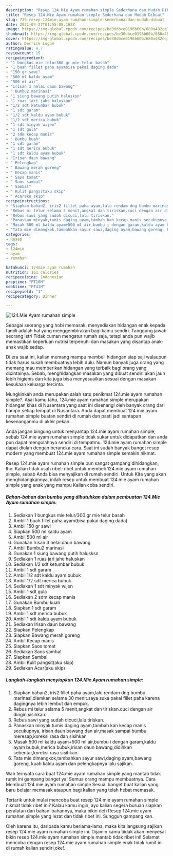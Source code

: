 ```yaml
---
description: "Resep 124.Mie Ayam rumahan simple Sederhana dan Mudah Dibuat"
title: "Resep 124.Mie Ayam rumahan simple Sederhana dan Mudah Dibuat"
slug: 739-resep-124mie-ayam-rumahan-simple-sederhana-dan-mudah-dibuat
date: 2021-04-27T01:55:08.162Z
image: https://img-global.cpcdn.com/recipes/be30dbce0196b60b/680x482cq70/124mie-ayam-rumahan-simple-foto-resep-utama.jpg
thumbnail: https://img-global.cpcdn.com/recipes/be30dbce0196b60b/680x482cq70/124mie-ayam-rumahan-simple-foto-resep-utama.jpg
cover: https://img-global.cpcdn.com/recipes/be30dbce0196b60b/680x482cq70/124mie-ayam-rumahan-simple-foto-resep-utama.jpg
author: Derrick Logan
ratingvalue: 4.7
reviewcount: 15
recipeingredient:
- "1 bungkus mie telur300 gr mie telur basah"
- "1 buah fillet paha ayambisa pakai daging dada"
- "150 gr sawi"
- "500 ml kaldu ayam"
- "500 ml air"
- "Irisan 3 helai daun bawang"
- " Bumbu2 marinasi"
- "1 siung bawang putih halusksn"
- "1 ruas jari jahe haluskan"
- "1/2 sdt ketumbar bubuk"
- "1 sdt garam"
- "1/2 sdt kaldu ayam bubuk"
- "1/2 sdt merica bubuk"
- "1 sdt minyak wijen"
- "1 sdt gula"
- "2 sdm kecap manis"
- " Bumbu kuah"
- "1 sdt garam"
- "1 sdt merica bubuk"
- "1 sdt kaldu ayam bubuk"
- "Irisan daun bawang"
- " Pelengkap"
- " Bawang merah goreng"
- " Kecap manis"
- " Saos tomat"
- " Saos sambal"
- " Sambal"
- " Kulit pangsitaku skip"
- " Acaraku skip"
recipeinstructions:
- "Siapkan bahan2, iris2 fillet paha ayam,lalu rendam dng bumbu marinasi,diamkan selama 30 menit.saya suka pakai fillet paha karena dagingnya lebih lembut dan empuk."
- "Rebus mi telur selama 5 menit,angkat dan tiriskan.cuci dengan air dingin,sisihkan."
- "Rebus sawi yang sudah dicuci,lalu tiriskan."
- "Panaskan minyak,tumis daging ayam,tambah kan kecap manis secukupnya, irisan daun bawang dan air,masak sampai bumbu meresap,koreksi rasa dan sisihkan"
- "Masak 500 ml kaldu ayam+500 ml air,bumbu i dengan garam,kaldu ayam bubuk,merica bubuk,irisan daun bawang,didihkan sebentar,koreksi rasa sisihkan."
- "Tata mie dimangkok,tambahkan sayur sawi,daging ayam,bawang goreng, kuah kaldu ayam dan pelengkapnya lalu sajikan."
categories:
- Resep
tags:
- 124mie
- ayam
- rumahan

katakunci: 124mie ayam rumahan 
nutrition: 161 calories
recipecuisine: Indonesian
preptime: "PT10M"
cooktime: "PT41M"
recipeyield: "1"
recipecategory: Dinner

---
```



![124.Mie Ayam rumahan simple](https://img-global.cpcdn.com/recipes/be30dbce0196b60b/680x482cq70/124mie-ayam-rumahan-simple-foto-resep-utama.jpg)

Sebagai seorang yang hobi memasak, menyediakan hidangan enak kepada famili adalah hal yang menggembirakan bagi kamu sendiri. Tanggung jawab seorang istri Tidak cuman mengatur rumah saja, tetapi anda pun wajib memastikan keperluan nutrisi terpenuhi dan masakan yang disantap anak-anak wajib sedap.

Di era  saat ini, kalian memang mampu membeli hidangan siap saji walaupun tidak harus susah membuatnya lebih dulu. Namun banyak juga orang yang memang mau memberikan hidangan yang terbaik bagi orang yang dicintainya. Sebab, menghidangkan masakan yang dibuat sendiri akan jauh lebih higienis dan kita juga bisa menyesuaikan sesuai dengan masakan kesukaan keluarga tercinta. 



Mungkinkah anda merupakan salah satu penikmat 124.mie ayam rumahan simple?. Asal kamu tahu, 124.mie ayam rumahan simple merupakan hidangan khas di Nusantara yang saat ini disenangi oleh banyak orang dari hampir setiap tempat di Nusantara. Anda dapat membuat 124.mie ayam rumahan simple buatan sendiri di rumah dan pasti jadi santapan kesenanganmu di akhir pekan.

Anda jangan bingung untuk menyantap 124.mie ayam rumahan simple, sebab 124.mie ayam rumahan simple tidak sukar untuk didapatkan dan anda pun dapat mengolahnya sendiri di tempatmu. 124.mie ayam rumahan simple dapat diolah dengan beraneka cara. Saat ini sudah banyak banget resep modern yang membuat 124.mie ayam rumahan simple semakin nikmat.

Resep 124.mie ayam rumahan simple pun sangat gampang dihidangkan, lho. Kalian tidak usah ribet-ribet untuk membeli 124.mie ayam rumahan simple, sebab Anda bisa menyajikan di rumah sendiri. Untuk Kita yang akan menghidangkannya, inilah resep untuk membuat 124.mie ayam rumahan simple yang enak yang mampu Kalian coba sendiri.

<!--inarticleads1-->

##### Bahan-bahan dan bumbu yang dibutuhkan dalam pembuatan 124.Mie Ayam rumahan simple:

1. Sediakan 1 bungkus mie telur/300 gr mie telur basah
1. Ambil 1 buah fillet paha ayam(bisa pakai daging dada)
1. Ambil 150 gr sawi
1. Siapkan 500 ml kaldu ayam
1. Ambil 500 ml air
1. Gunakan Irisan 3 helai daun bawang
1. Ambil  Bumbu2 marinasi
1. Gunakan 1 siung bawang putih halusksn
1. Sediakan 1 ruas jari jahe haluskan
1. Sediakan 1/2 sdt ketumbar bubuk
1. Ambil 1 sdt garam
1. Ambil 1/2 sdt kaldu ayam bubuk
1. Ambil 1/2 sdt merica bubuk
1. Sediakan 1 sdt minyak wijen
1. Ambil 1 sdt gula
1. Sediakan 2 sdm kecap manis
1. Gunakan  Bumbu kuah
1. Siapkan 1 sdt garam
1. Ambil 1 sdt merica bubuk
1. Ambil 1 sdt kaldu ayam bubuk
1. Sediakan Irisan daun bawang
1. Siapkan  Pelengkap
1. Siapkan  Bawang merah goreng
1. Ambil  Kecap manis
1. Siapkan  Saos tomat
1. Sediakan  Saos sambal
1. Siapkan  Sambal
1. Ambil  Kulit pangsit(aku skip)
1. Sediakan  Acar(aku skip)




<!--inarticleads2-->

##### Langkah-langkah menyiapkan 124.Mie Ayam rumahan simple:

1. Siapkan bahan2, iris2 fillet paha ayam,lalu rendam dng bumbu marinasi,diamkan selama 30 menit.saya suka pakai fillet paha karena dagingnya lebih lembut dan empuk.
1. Rebus mi telur selama 5 menit,angkat dan tiriskan.cuci dengan air dingin,sisihkan.
1. Rebus sawi yang sudah dicuci,lalu tiriskan.
1. Panaskan minyak,tumis daging ayam,tambah kan kecap manis secukupnya, irisan daun bawang dan air,masak sampai bumbu meresap,koreksi rasa dan sisihkan
1. Masak 500 ml kaldu ayam+500 ml air,bumbu i dengan garam,kaldu ayam bubuk,merica bubuk,irisan daun bawang,didihkan sebentar,koreksi rasa sisihkan.
1. Tata mie dimangkok,tambahkan sayur sawi,daging ayam,bawang goreng, kuah kaldu ayam dan pelengkapnya lalu sajikan.




Wah ternyata cara buat 124.mie ayam rumahan simple yang mantab tidak rumit ini gampang banget ya! Semua orang mampu membuatnya. Cara Membuat 124.mie ayam rumahan simple Sesuai banget buat kalian yang baru belajar memasak ataupun bagi kalian yang telah hebat memasak.

Tertarik untuk mulai mencoba buat resep 124.mie ayam rumahan simple nikmat tidak ribet ini? Kalau kamu ingin, ayo kalian segera buruan siapkan peralatan dan bahan-bahannya, maka bikin deh Resep 124.mie ayam rumahan simple yang lezat dan tidak ribet ini. Sungguh gampang kan. 

Oleh karena itu, daripada kamu berlama-lama, maka kita langsung sajikan resep 124.mie ayam rumahan simple ini. Dijamin kamu tiidak akan menyesal bikin resep 124.mie ayam rumahan simple mantab tidak ribet ini! Selamat mencoba dengan resep 124.mie ayam rumahan simple enak tidak rumit ini di rumah kalian sendiri,oke!.

